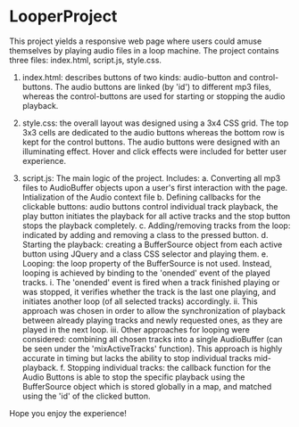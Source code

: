# LooperProject
This project yields a responsive web page where users could amuse themselves by playing audio files in a loop machine.
The project contains three files: index.html, script.js, style.css.
1.	index.html: describes buttons of two kinds: audio-button and control-buttons.  The audio buttons are linked (by 'id') to different mp3 files, whereas the control-buttons are used for starting or stopping the audio playback.

2.	style.css: the overall layout was designed using a 3x4 CSS grid. The top 3x3 cells are dedicated to the audio buttons whereas the bottom row is kept for the control buttons. The audio buttons were designed with an illuminating effect. Hover and click effects were included for better user experience.

3.	script.js: The main logic of the project. Includes:
  a.	Converting all mp3 files to AudioBuffer objects upon a user's first interaction with the page. Intialization of the Audio context file
  b.	Defining callbacks for the clickable buttons: audio buttons control individual track playback, the play button initiates the playback for all active tracks and the stop button stops the playback completely.
  c.	Adding/removing tracks from the loop: indicated by adding and removing a class to the pressed button.
  d.	Starting the playback: creating a BufferSource object from each active button using JQuery and a class CSS selector and playing them.
  e.	Looping: the loop property of the BufferSource is not used. Instead, looping is achieved by binding to the 'onended' event of the played tracks.
    i.	The 'onended' event is fired when a track finished playing or was stopped, it verifies whether the track is the last one playing, and initiates another loop (of all selected tracks) accordingly.
    ii.	This approach was chosen in order to allow the synchronization of playback between already playing tracks and newly requested ones, as they are played in the next loop. 
    iii.	Other approaches for looping were considered: combining all chosen tracks into a single AudioBuffer (can be seen under the 'mixActiveTracks' function). This approach is highly accurate in timing but lacks the ability to stop individual tracks mid-playback.
  f.	Stopping individual tracks: the callback function for the Audio Buttons is able to stop the specific playback using the BufferSource object which is stored globally in a map, and matched using the 'id' of the clicked button.


Hope you enjoy the experience!
